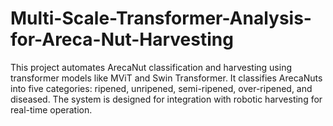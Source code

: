 # Multi-Scale-Transformer-Analysis-for-Areca-Nut-Harvesting
This project automates ArecaNut classification and harvesting using transformer models like MViT and Swin Transformer. It classifies ArecaNuts into five categories: ripened, unripened, semi-ripened, over-ripened, and diseased. The system is designed for integration with robotic harvesting for real-time operation.
